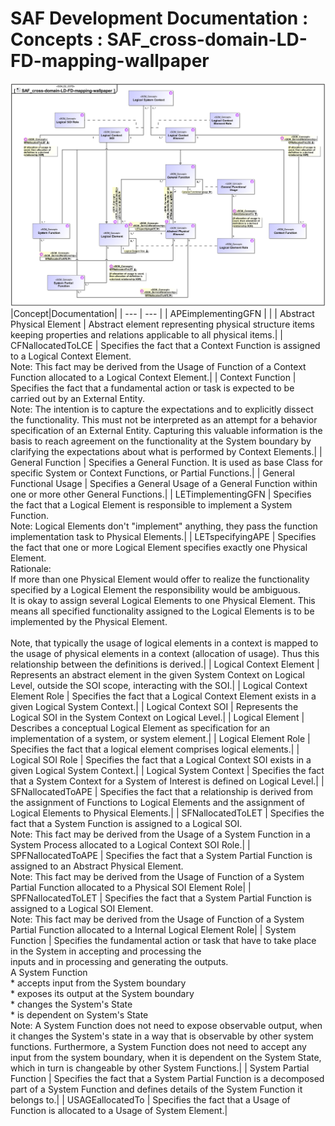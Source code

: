 # SAF Development Documentation : Concepts : SAF_cross-domain-LD-FD-mapping-wallpaper 
![SAF_cross-domain-LD-FD-mapping-wallpaper.svg](./diagrams/SAF_cross-domain-LD-FD-mapping-wallpaper.svg)
|Concept|Documentation|
| --- | --- |
| APEimplementingGFN | |
| Abstract Physical Element | Abstract element representing physical structure items keeping properties and relations applicable to all physical items.|
| CFNallocatedToLCE | Specifies the fact that a Context Function is assigned to a Logical Context Element.<br>Note: This fact may be derived from the Usage of Function of a Context Function allocated to a Logical Context Element.|
| Context Function | Specifies the fact that a fundamental action or task is expected to be carried out by an External Entity. <br>Note: The intention is to capture the expectations and to explicitly dissect the functionality. This must not be interpreted as an attempt for a behavior specification of an External Entity. Capturing this valuable information is the basis to reach agreement on the functionality at the System boundary by clarifying the expectations about what is performed by Context Elements.|
| General Function | Specifies a General Function. It is used as base Class for specific System or Context Functions, or Partial Functions.|
| General Functional Usage | Specifies a General Usage of a General Function within  one or more other General Functions.|
| LETimplementingGFN | Specifies the fact that a Logical Element is responsible to implement a System Function.<br>Note: Logical Elements don't "implement" anything, they pass the function implementation task to Physical Elements.|
| LETspecifyingAPE | Specifies the fact that one or more Logical Element specifies exactly one Physical Element. <br>Rationale:<br>If more than one Physical Element would offer to realize the functionality specified by a Logical Element the responsibility would be ambiguous.<br>It is okay to assign several Logical Elements to one Physical Element. This means all specified functionality assigned to the Logical Elements is to be implemented by the Physical Element.<br><br>Note, that typically the usage of logical elements in a context is mapped to the usage of physical elements in a context (allocation of usage). Thus this relationship between the definitions is derived.|
| Logical Context Element | Represents an abstract element in the given System Context on Logical Level, outside the SOI scope, interacting with the SOI.|
| Logical Context Element Role | Specifies the fact that a Logical Context Element exists in a given Logical System Context.|
| Logical Context SOI | Represents the Logical SOI in the System Context on Logical Level.|
| Logical Element | Describes a conceptual Logical Element as specification for an implementation of a system, or system element.|
| Logical Element Role | Specifies the fact that a logical element comprises logical elements.|
| Logical SOI Role | Specifies the fact that a Logical Context SOI exists in a given Logical System Context.|
| Logical System Context | Specifies the fact that a System Context for a System of Interest is defined on Logical Level.|
| SFNallocatedToAPE | Specifies the fact that a relationship is derived from the assignment of Functions to Logical Elements and the assignment of Logical Elements to Physical Elements.|
| SFNallocatedToLET | Specifies the fact that a System Function is assigned to a Logical SOI.<br>Note: This fact may be derived from the Usage of a System Function in a System Process allocated to a Logical Context SOI Role.|
| SPFNallocatedToAPE | Specifies the fact that a System Partial Function is assigned to an Abstract Physical Element.<br>Note: This fact may be derived from the Usage of Function of a System Partial Function allocated to a Physical SOI Element Role|
| SPFNallocatedToLET | Specifies the fact that a System Partial Function is assigned to a Logical SOI Element.<br>Note: This fact may be derived from the Usage of Function of a System Partial Function allocated to a Internal Logical Element Role|
| System Function | Specifies the fundamental action or task that have to take place in the System in accepting and processing the<br>inputs and in processing and generating the outputs.<br>A System Function<br> * accepts input from the System boundary <br> * exposes its output at the System boundary<br> * changes the System's State<br> * is dependent on System's State<br>Note: A System Function does not need to expose observable output, when it changes the System's state in a way that is observable by other system functions. Furthermore, a System Function does not need to accept any input from the system boundary, when it is dependent on the System State, which in turn is changeable by other System Functions.|
| System Partial Function | Specifies the fact that a System Partial Function is a decomposed part of a System Function and defines details of the System Function it belongs to.|
| USAGEallocatedTo | Specifies the fact that a Usage of Function is allocated to a Usage of System Element.|
